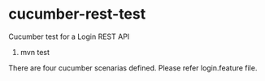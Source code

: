 # cucumber-rest-test
Cucumber test for a Login REST API

1) mvn test

There are four cucumber scenarias defined. Please refer login.feature file.